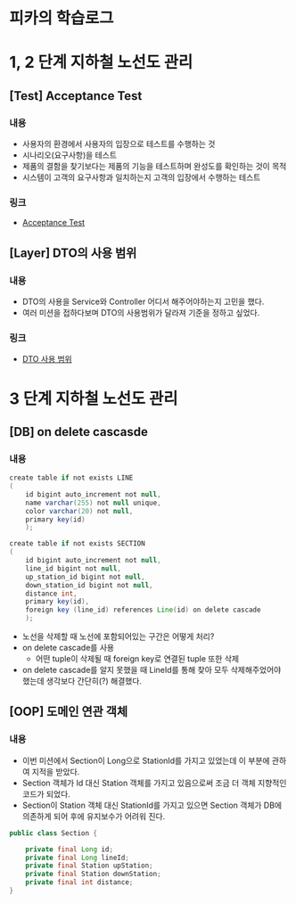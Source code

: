 # 피카의 학습로그

# 1, 2 단계 지하철 노선도 관리

## [Test] Acceptance Test 
### 내용
- 사용자의 환경에서 사용자의 입장으로 테스트를 수행하는 것
- 시나리오(요구사항)을 테스트
- 제품의 결함을 찾기보다는 제품의 기능을 테스트하며 완성도를 확인하는 것이 목적
- 시스템이 고객의 요구사항과 일치하는지 고객의 입장에서 수행하는 테스트

### 링크
- [Acceptance Test](https://github.com/pika96/TIL/blob/master/JAVA/Test/Acceptance%20Test.md)


## [Layer] DTO의 사용 범위
### 내용
- DTO의 사용을 Service와 Controller 어디서 해주어야하는지 고민을 했다.
- 여러 미션을 접하다보며 DTO의 사용범위가 달라져 기준을 정하고 싶었다.

### 링크
- [DTO 사용 범위](https://github.com/pika96/TIL/blob/master/Spring/DTO%EC%9D%98%20%EC%82%AC%EC%9A%A9%20%EB%B2%94%EC%9C%84.md)

# 3 단계 지하철 노선도 관리

## [DB] on delete cascasde

### 내용

```java
create table if not exists LINE
(
    id bigint auto_increment not null,
    name varchar(255) not null unique,
    color varchar(20) not null,
    primary key(id)
    );

create table if not exists SECTION
(
    id bigint auto_increment not null,
    line_id bigint not null,
    up_station_id bigint not null,
    down_station_id bigint not null,
    distance int,
    primary key(id),
    foreign key (line_id) references Line(id) on delete cascade
    );
```
- 노선을 삭제할 때 노선에 포함되어있는 구간은 어떻게 처리?
- on delete cascade를 사용
  - 어떤 tuple이 삭제될 때 foreign key로 연결된 tuple 또한 삭제
- on delete cascade를 알지 못했을 때 LineId를 통해 찾아 모두 삭제해주었어야 했는데 생각보다 간단히(?) 해결했다.

## [OOP] 도메인 연관 객체
### 내용
- 이번 미션에서 Section이 Long으로 StationId를 가지고 있었는데 이 부분에 관하여 지적을 받았다.
- Section 객체가 Id 대신 Station 객체를 가지고 있음으로써 조금 더 객체 지향적인 코드가 되었다.
- Section이 Station 객체 대신 StationId를 가지고 있으면 Section 객체가 DB에 의존하게 되어 후에 유지보수가 어려워 진다.

```java
public class Section {

    private final Long id;
    private final Long lineId;
    private final Station upStation;
    private final Station downStation;
    private final int distance;
}
```